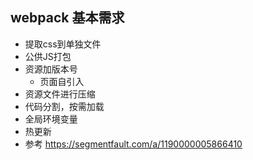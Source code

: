 ## webpack 基本需求
+ 提取css到单独文件
+ 公供JS打包
+ 资源加版本号
    + 页面自引入
+ 资源文件进行压缩
+ 代码分割，按需加载
+ 全局环境变量
+ 热更新
+ 参考 https://segmentfault.com/a/1190000005866410